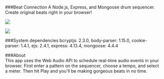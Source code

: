###Beat Connection
A Node.js, Express, and Mongoose drum sequencer. Create original beats right in your browser!

![](https://media.giphy.com/media/nGoESMRUmDSMw/giphy.gif)

![](https://media.giphy.com/media/Qs3HTjEC9JbNe/giphy.gif)


###System dependencies
bcryptjs: 2.3.0,
body-parser: 1.15.0,
cookie-parser: 1.4.1,
ejs: 2.4.1,
express: 4.13.4,
mongoose: 4.4.4

###About   
This app uses the Web Audio API to schedule real-time audio events in your browser. First enter a pattern on the sequencer, choose a tempo, and select a meter. Then hit Play and you'll be making gorgeous beats in no time.
